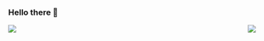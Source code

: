 ### Hello there 👋

<img align="left" src="https://github-readme-stats.vercel.app/api?username=MarkusSYT&theme=dark&show_icons=true&count_private=true"/>
<img align="right" src="https://github-readme-stats.vercel.app/api/top-langs/?username=MarkusSYT&theme=dark"/>


